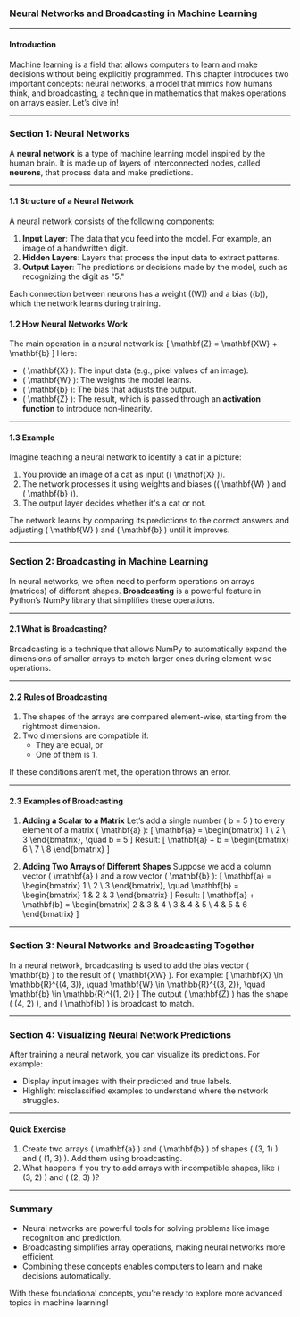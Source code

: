 ### **Neural Networks and Broadcasting in Machine Learning**

---

#### **Introduction**
Machine learning is a field that allows computers to learn and make decisions without being explicitly programmed. This chapter introduces two important concepts: neural networks, a model that mimics how humans think, and broadcasting, a technique in mathematics that makes operations on arrays easier. Let’s dive in!

---

### **Section 1: Neural Networks**
A **neural network** is a type of machine learning model inspired by the human brain. It is made up of layers of interconnected nodes, called **neurons**, that process data and make predictions.

---

#### **1.1 Structure of a Neural Network**
A neural network consists of the following components:
1. **Input Layer**: The data that you feed into the model. For example, an image of a handwritten digit.
2. **Hidden Layers**: Layers that process the input data to extract patterns.
3. **Output Layer**: The predictions or decisions made by the model, such as recognizing the digit as "5."

Each connection between neurons has a weight (\(W\)) and a bias (\(b\)), which the network learns during training.

#### **1.2 How Neural Networks Work**
The main operation in a neural network is:
\[
\mathbf{Z} = \mathbf{XW} + \mathbf{b}
\]
Here:
- \( \mathbf{X} \): The input data (e.g., pixel values of an image).
- \( \mathbf{W} \): The weights the model learns.
- \( \mathbf{b} \): The bias that adjusts the output.
- \( \mathbf{Z} \): The result, which is passed through an **activation function** to introduce non-linearity.

---

#### **1.3 Example**
Imagine teaching a neural network to identify a cat in a picture:
1. You provide an image of a cat as input (\( \mathbf{X} \)).
2. The network processes it using weights and biases (\( \mathbf{W} \) and \( \mathbf{b} \)).
3. The output layer decides whether it's a cat or not.

The network learns by comparing its predictions to the correct answers and adjusting \( \mathbf{W} \) and \( \mathbf{b} \) until it improves.

---

### **Section 2: Broadcasting in Machine Learning**
In neural networks, we often need to perform operations on arrays (matrices) of different shapes. **Broadcasting** is a powerful feature in Python’s NumPy library that simplifies these operations.

---

#### **2.1 What is Broadcasting?**
Broadcasting is a technique that allows NumPy to automatically expand the dimensions of smaller arrays to match larger ones during element-wise operations.

---

#### **2.2 Rules of Broadcasting**
1. The shapes of the arrays are compared element-wise, starting from the rightmost dimension.
2. Two dimensions are compatible if:
   - They are equal, or
   - One of them is 1.

If these conditions aren’t met, the operation throws an error.

---

#### **2.3 Examples of Broadcasting**
1. **Adding a Scalar to a Matrix**
   Let’s add a single number \( b = 5 \) to every element of a matrix \( \mathbf{a} \):
   \[
   \mathbf{a} = 
   \begin{bmatrix}
   1 \\
   2 \\
   3
   \end{bmatrix}, \quad b = 5
   \]
   Result:
   \[
   \mathbf{a} + b = 
   \begin{bmatrix}
   6 \\
   7 \\
   8
   \end{bmatrix}
   \]

2. **Adding Two Arrays of Different Shapes**
   Suppose we add a column vector \( \mathbf{a} \) and a row vector \( \mathbf{b} \):
   \[
   \mathbf{a} = 
   \begin{bmatrix}
   1 \\
   2 \\
   3
   \end{bmatrix}, \quad
   \mathbf{b} = 
   \begin{bmatrix}
   1 & 2 & 3
   \end{bmatrix}
   \]
   Result:
   \[
   \mathbf{a} + \mathbf{b} = 
   \begin{bmatrix}
   2 & 3 & 4 \\
   3 & 4 & 5 \\
   4 & 5 & 6
   \end{bmatrix}
   \]

---

### **Section 3: Neural Networks and Broadcasting Together**
In a neural network, broadcasting is used to add the bias vector \( \mathbf{b} \) to the result of \( \mathbf{XW} \). For example:
\[
\mathbf{X} \in \mathbb{R}^{(4, 3)}, \quad \mathbf{W} \in \mathbb{R}^{(3, 2)}, \quad \mathbf{b} \in \mathbb{R}^{(1, 2)}
\]
The output \( \mathbf{Z} \) has the shape \( (4, 2) \), and \( \mathbf{b} \) is broadcast to match.

---

### **Section 4: Visualizing Neural Network Predictions**
After training a neural network, you can visualize its predictions. For example:
- Display input images with their predicted and true labels.
- Highlight misclassified examples to understand where the network struggles.

---

#### **Quick Exercise**
1. Create two arrays \( \mathbf{a} \) and \( \mathbf{b} \) of shapes \( (3, 1) \) and \( (1, 3) \). Add them using broadcasting.
2. What happens if you try to add arrays with incompatible shapes, like \( (3, 2) \) and \( (2, 3) \)?

---

### **Summary**
- Neural networks are powerful tools for solving problems like image recognition and prediction.
- Broadcasting simplifies array operations, making neural networks more efficient.
- Combining these concepts enables computers to learn and make decisions automatically.

With these foundational concepts, you’re ready to explore more advanced topics in machine learning!
